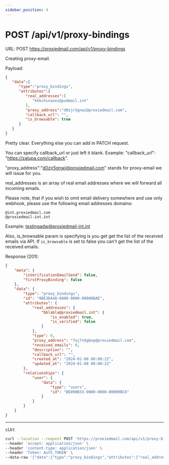 ```yaml
---
sidebar_position: 4
---
```


# POST /api/v1/proxy-bindings

URL: POST https://proxiedmail.com/api/v1/proxy-bindings

Creating proxy-email.

Payload:

```json
{
   "data":{
      "type":"proxy_bindings",
      "attributes":{
         "real_addresses":[
            "kkkchinazes@pxdmail.int"
         ],
         "proxy_address":"d0zjr5gnwi@proxiedmail.com",
         "callback_url": "",
         "is_browsable": true
      }
   }
}
```

Pretty clear. Everything else you can add in PATCH request. 

You can specify callback_url or just left it blank. Example:
"callback_url": "https://zalupa.com/callback".

"proxy_address":"d0zjr5gnwi@proxiedmail.com" stands for proxy-email we will issue for you.

real_addresses is an array of real email addresses where we will forward all incoming emails.


Please note, that if you wish to omit email delivery somewhere and use only webhook, please use the following email addresses domains:

    @int.proxiedmail.com
    @proxiedmail-int.int

Example: testingadw@proxiedmail-int.int


Also, is_browsable param is specifying is you get get the list of the received emails via API.
If `is_browsable` is set to false you can't get the list of the received emails.

Response (201):
```json
{
    "meta": {
        "isVerificationEmailSend": false,
        "firstProxyBinding": false
    },
    "data": {
        "type": "proxy_bindings",
        "id": "8BE3D44A-6000-0000-00000BAE",
        "attributes": {
            "real_addresses": {
                "bblabla@proxiedmail.int": {
                    "is_enabled": true,
                    "is_verified": false
                }
            },
            "type": 0,
            "proxy_address": "7uj7s9gbnp@proxiedmail.com",
            "received_emails": 0,
            "description": "",
            "callback_url": "",
            "created_at": "2024-01-08 00:08:22",
            "updated_at": "2024-01-08 00:08:22"
        },
        "relationships": {
            "user": {
                "data": {
                    "type": "users",
                    "id": "BE090B33-0000-0000-00009BC6"
                }
            }
        }
    }
}
```



---

cUrl:

```bash
curl --location --request POST 'https://proxiedmail.com/api/v1/proxy-bindings' \
--header 'accept: application/json' \
--header 'content-type: application/json' \
--header 'Token: Auth_TOKEN' \
--data-raw '{"data":{"type":"proxy_bindings","attributes":{"real_addresses":["kkkchinazes@pxdmail.int"],"proxy_address":"q1v9nj1gkw@proxiedmail.com", "is_browsable": "true"}}}'
```